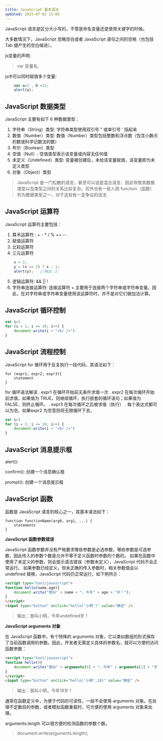 ```yaml
---
title: JavaScript 基本语法
updated: 2015-07-02 15:09
---
```


JavaScript 语言是区分大小写的，不管是命名变量还是使用关键字的时候。

大多数情况下，JavaScript 忽略空白或者 JavaScript 语句之间的空格（也包括 Tab 键产生的空白缩进）。

js变量的声明:  
>  var 变量名;

js中可以同时赋值多个变量:

```javascript
    var a=2 , b =12;
    alert(a);
```



## JavaScript 数据类型
JavaScript 主要有如下 6 种数据类型：

1. 字符串（String）类型: 字符串类型使用双引号 " 或单引号 ' 括起来
2. 数值（Number）类型: 数值（Number）类型包括整数和浮点数（包含小数点的数或科学记数法的数）
3. 布尔（Boolean）类型
4. 空值（Null）: 空值类型表示该变量或内容无任何值
5. 未定义（Undefined）类型: 变量被创建后，未给该变量赋值，该变量即为未定义类型
6. 对象（Object）类型

> JavaScript 是一门松散的语言，甚至可以说是混合语言，因此导致其数据类型以及类型之间的关系比较复杂。另外也有一些人把 function（函数） 列为数据类型之一，对于这些有一定争议的说法



## JavaScript 运算符
JavaScript 运算符主要包括：

1. 算术运算符 : + - * / % ++ --
2. 赋值运算符
3. 比较运算符
4. 三元运算符

```javascript
    x = 2;
    y = (x == 2) ? x : 1;
    alert(y);   //输出：2
```

5. 逻辑运算符: && || !
6. 字符串连接运算符: 连接运算符 + 主要用于连接两个字符串或字符串变量。因此，在对字符串或字符串变量使用该运算符时，并不是对它们做加法计算。

## JavaScript 循环控制

```javascript
var i=1
for (i = 1; i <= 10; i++) {
    document.write(i + "<br />")
}
```



## JavaScript 流程控制
JavaScript for 循环用于反复执行一段代码，其语法如下：

    for (expr1; expr2; expr3){
        statement
    }

for 循环语法解读
. expr1 在循环开始前无条件求值一次
. expr2 在每次循环开始前求值，如果值为 TRUE，则继续循环，执行嵌套的循环语句；如果值为 FALSE，则终止循环。
. expr3 在每次循环之后被求值（执行）
. 每个表达式都可以为空。如果expr2 为空意则将无限循环下去，

```javascript
var i=1
for (i = 1; i <= 10; i++) {
    document.write(i + "<br />")
}
```



## JavaScript 消息提示框

alert(): 

confirm(): 创建一个消息确认框

prompt(): 创建一个消息提示框




## JavaScript 函数
函数是 JavaScript 语言的核心之一，其基本语法如下：

    function functionName(arg0, arg1, ...) {
        statements
    }


__JavaScript 函数参数错误__

JavaScript 函数参数并没有严格要求哪些参数是必选参数，哪些参数是可选参数，因此传入的参数个数是允许不等于定义函数时参数的个数的。
如果在函数中使用了未定义的参数，则会提示语法错误（参数未定义），JavaScript 代码不会正常运行。
如果参数已经定义，但未正确的传入参数时，相关参数值会以 undefined 替换，JavaScript 代码仍正常运行，如下例所示：

```html
<script type="text/javascript">
function hello(name,age){
    document.write("我叫" + name + "，今年" + age + "岁！");
}
</script>
<input type="button" onclick="hello('小明')" value="确定" />
```

> 输出：我叫小明，今年undefined岁！


__JavaScript arguments 对象__

在 JavaScript 函数中，有个特殊的 arguments 对象，它以类似数组的形式保存了当前函数调用的参数。因此，开发者无需定义具体的参数名，就可以方便的访问函数参数：

```html
<script type="text/javascript">
function hello(){
    document.write("我叫" + arguments[0] + "，今年" + arguments[1] + "岁！");
}
</script>
<input type="button" onclick="hello('小明',18)" value="确定" />
```

> 输出：我叫小明，今年18岁！
 
通常在函数定义中，为便于代码的可读性，一般不会使用 arguments 对象。在处理不定数目的参数，或者模拟函数重载时，可方便的使用 arguments 对象来处理。

arguments.length 可以很方便的检测函数的参数个数。  
> document.write(arguments.length);
